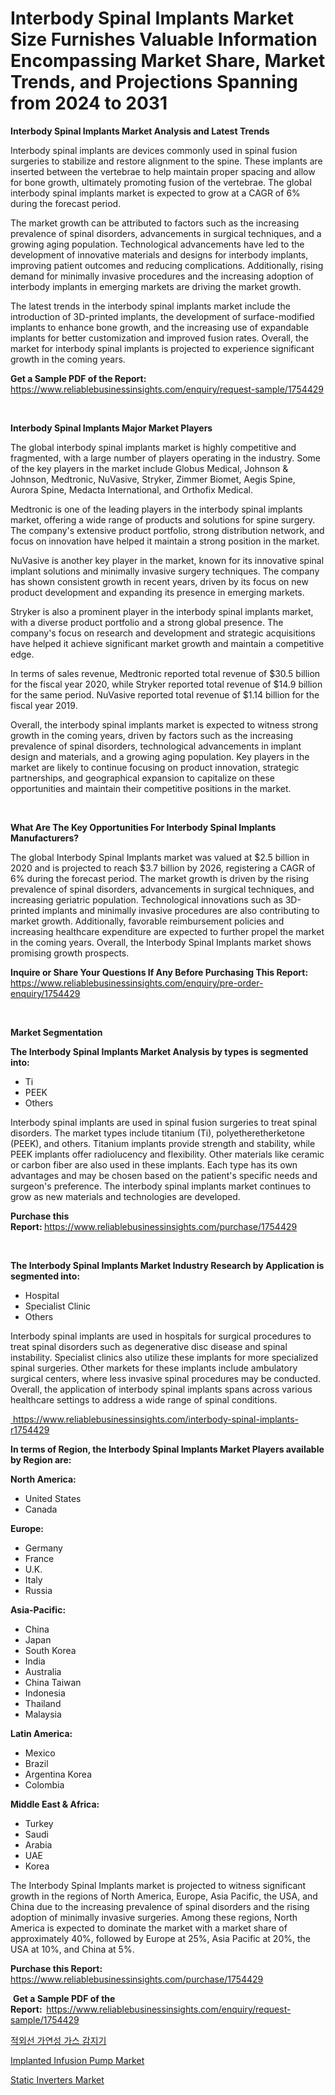 <p><h1>Interbody Spinal Implants Market Size Furnishes Valuable Information Encompassing Market Share, Market Trends, and Projections Spanning from 2024 to 2031</h1></p><p><strong>Interbody Spinal Implants Market Analysis and Latest Trends</strong></p>
<p><p>Interbody spinal implants are devices commonly used in spinal fusion surgeries to stabilize and restore alignment to the spine. These implants are inserted between the vertebrae to help maintain proper spacing and allow for bone growth, ultimately promoting fusion of the vertebrae. The global interbody spinal implants market is expected to grow at a CAGR of 6% during the forecast period.</p><p>The market growth can be attributed to factors such as the increasing prevalence of spinal disorders, advancements in surgical techniques, and a growing aging population. Technological advancements have led to the development of innovative materials and designs for interbody implants, improving patient outcomes and reducing complications. Additionally, rising demand for minimally invasive procedures and the increasing adoption of interbody implants in emerging markets are driving the market growth.</p><p>The latest trends in the interbody spinal implants market include the introduction of 3D-printed implants, the development of surface-modified implants to enhance bone growth, and the increasing use of expandable implants for better customization and improved fusion rates. Overall, the market for interbody spinal implants is projected to experience significant growth in the coming years.</p></p>
<p><strong>Get a Sample PDF of the Report:&nbsp;</strong> <a href="https://www.reliablebusinessinsights.com/enquiry/request-sample/1754429">https://www.reliablebusinessinsights.com/enquiry/request-sample/1754429</a></p>
<p>&nbsp;</p>
<p><strong>Interbody Spinal Implants Major Market Players</strong></p>
<p><p>The global interbody spinal implants market is highly competitive and fragmented, with a large number of players operating in the industry. Some of the key players in the market include Globus Medical, Johnson & Johnson, Medtronic, NuVasive, Stryker, Zimmer Biomet, Aegis Spine, Aurora Spine, Medacta International, and Orthofix Medical.</p><p>Medtronic is one of the leading players in the interbody spinal implants market, offering a wide range of products and solutions for spine surgery. The company's extensive product portfolio, strong distribution network, and focus on innovation have helped it maintain a strong position in the market.</p><p>NuVasive is another key player in the market, known for its innovative spinal implant solutions and minimally invasive surgery techniques. The company has shown consistent growth in recent years, driven by its focus on new product development and expanding its presence in emerging markets.</p><p>Stryker is also a prominent player in the interbody spinal implants market, with a diverse product portfolio and a strong global presence. The company's focus on research and development and strategic acquisitions have helped it achieve significant market growth and maintain a competitive edge.</p><p>In terms of sales revenue, Medtronic reported total revenue of $30.5 billion for the fiscal year 2020, while Stryker reported total revenue of $14.9 billion for the same period. NuVasive reported total revenue of $1.14 billion for the fiscal year 2019.</p><p>Overall, the interbody spinal implants market is expected to witness strong growth in the coming years, driven by factors such as the increasing prevalence of spinal disorders, technological advancements in implant design and materials, and a growing aging population. Key players in the market are likely to continue focusing on product innovation, strategic partnerships, and geographical expansion to capitalize on these opportunities and maintain their competitive positions in the market.</p></p>
<p>&nbsp;</p>
<p><strong>What Are The Key Opportunities For Interbody Spinal Implants Manufacturers?</strong></p>
<p><p>The global Interbody Spinal Implants market was valued at $2.5 billion in 2020 and is projected to reach $3.7 billion by 2026, registering a CAGR of 6% during the forecast period. The market growth is driven by the rising prevalence of spinal disorders, advancements in surgical techniques, and increasing geriatric population. Technological innovations such as 3D-printed implants and minimally invasive procedures are also contributing to market growth. Additionally, favorable reimbursement policies and increasing healthcare expenditure are expected to further propel the market in the coming years. Overall, the Interbody Spinal Implants market shows promising growth prospects.</p></p>
<p><strong>Inquire or Share Your Questions If Any Before Purchasing This Report:</strong> <a href="https://www.reliablebusinessinsights.com/enquiry/pre-order-enquiry/1754429">https://www.reliablebusinessinsights.com/enquiry/pre-order-enquiry/1754429</a></p>
<p>&nbsp;</p>
<p><strong>Market Segmentation</strong></p>
<p><strong>The Interbody Spinal Implants Market Analysis by types is segmented into:</strong></p>
<p><ul><li>Ti</li><li>PEEK</li><li>Others</li></ul></p>
<p><p>Interbody spinal implants are used in spinal fusion surgeries to treat spinal disorders. The market types include titanium (Ti), polyetheretherketone (PEEK), and others. Titanium implants provide strength and stability, while PEEK implants offer radiolucency and flexibility. Other materials like ceramic or carbon fiber are also used in these implants. Each type has its own advantages and may be chosen based on the patient's specific needs and surgeon's preference. The interbody spinal implants market continues to grow as new materials and technologies are developed.</p></p>
<p><strong>Purchase this Report:&nbsp;</strong><a href="https://www.reliablebusinessinsights.com/purchase/1754429">https://www.reliablebusinessinsights.com/purchase/1754429</a></p>
<p>&nbsp;</p>
<p><strong>The Interbody Spinal Implants Market Industry Research by Application is segmented into:</strong></p>
<p><ul><li>Hospital</li><li>Specialist Clinic</li><li>Others</li></ul></p>
<p><p>Interbody spinal implants are used in hospitals for surgical procedures to treat spinal disorders such as degenerative disc disease and spinal instability. Specialist clinics also utilize these implants for more specialized spinal surgeries. Other markets for these implants include ambulatory surgical centers, where less invasive spinal procedures may be conducted. Overall, the application of interbody spinal implants spans across various healthcare settings to address a wide range of spinal conditions.</p></p>
<p><a href="https://www.reliablebusinessinsights.com/interbody-spinal-implants-r1754429">&nbsp;https://www.reliablebusinessinsights.com/interbody-spinal-implants-r1754429</a></p>
<p><strong>In terms of Region, the Interbody Spinal Implants Market Players available by Region are:</strong></p>
<p>
    <p> <strong> North America: </strong>
        <ul>
            <li>United States</li>
            <li>Canada</li>
        </ul>
        </p> 
    <p> <strong> Europe: </strong>
        <ul>
            <li>Germany</li>
            <li>France</li>
            <li>U.K.</li>
            <li>Italy</li>
            <li>Russia</li>
        </ul>
        </p> 
    <p> <strong> Asia-Pacific: </strong>
        <ul>
            <li>China</li>
            <li>Japan</li>
            <li>South Korea</li>
            <li>India</li>
            <li>Australia</li>
            <li>China Taiwan</li>
            <li>Indonesia</li>
            <li>Thailand</li>
            <li>Malaysia</li>
        </ul>
        </p> 
    <p> <strong> Latin America: </strong>
        <ul>
            <li>Mexico</li>
            <li>Brazil</li>
            <li>Argentina Korea</li>
            <li>Colombia</li>
        </ul>
        </p> 
    <p> <strong> Middle East & Africa: </strong>
        <ul>
            <li>Turkey</li>
            <li>Saudi</li>
            <li>Arabia</li>
            <li>UAE</li>
            <li>Korea</li>
        </ul>
    </p>
    </p>
<p><p>The Interbody Spinal Implants market is projected to witness significant growth in the regions of North America, Europe, Asia Pacific, the USA, and China due to the increasing prevalence of spinal disorders and the rising adoption of minimally invasive surgeries. Among these regions, North America is expected to dominate the market with a market share of approximately 40%, followed by Europe at 25%, Asia Pacific at 20%, the USA at 10%, and China at 5%.</p></p>
<p><strong>Purchase this Report: </strong><a href="https://www.reliablebusinessinsights.com/purchase/1754429">https://www.reliablebusinessinsights.com/purchase/1754429</a></p>
<p>&nbsp;<strong>Get a Sample PDF of the Report:&nbsp;&nbsp;</strong><a href="https://www.reliablebusinessinsights.com/enquiry/request-sample/1754429">https://www.reliablebusinessinsights.com/enquiry/request-sample/1754429</a></p>
<p><strong></strong></p>
<p><p><a href="https://medium.com/@uisoxxuy65/%EA%B8%80%EB%A1%9C%EB%B2%8C-%EC%A0%81%EC%99%B8%EC%84%A0-%EA%B0%80%EC%97%B0%EC%84%B1-%EA%B0%80%EC%8A%A4-%EA%B0%90%EC%A7%80%EA%B8%B0-%EC%8B%9C%EC%9E%A5-%EB%B6%84%EC%84%9D-%EB%8F%99%ED%96%A5-%EC%98%88%EC%B8%A1-%EB%B0%8F-%EC%84%B1%EC%9E%A5-%EA%B8%B0%ED%9A%8C-2024-2031-%EC%9D%84-%EB%8B%A4%EB%A3%AC-145%ED%8E%98%EC%9D%B4%EC%A7%80-%EB%B3%B4%EA%B3%A0%EC%84%9C-54d276b06f23">적외선 가연성 가스 감지기</a></p><p><a href="https://github.com/arionmp/Market-Research-Report-List-4/blob/main/implanted-infusion-pump-market.md">Implanted Infusion Pump Market</a></p><p><a href="https://medium.com/@maryroseguilty/global-static-inverters-market-exploring-market-share-market-trends-and-future-growth-1e9784c595c0">Static Inverters Market</a></p></p>